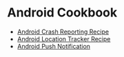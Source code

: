 # Android Cookbook

- [Android Crash Reporting Recipe](https://labstack.com/cookbook/android-crash-reporting)
- [Android Location Tracker Recipe](https://labstack.com/cookbook/android-location-tracker)
- [Android Push Notification](https://labstack.com/cookbook/android-push-notification)

